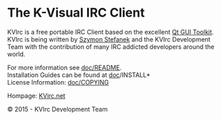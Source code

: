 # The K-Visual IRC Client

KVIrc is a free portable IRC Client based on the excellent [Qt GUI Toolkit](http://www.qt.io/). KVIrc
is being written by [Szymon Stefanek](http://www.pragmaware.net) and the KVIrc Development Team with the
contribution of many IRC addicted developers around the world.

For more information see [doc/README](doc/README).  
Installation Guides can be found at [doc](doc)/INSTALL*  
License Information: [doc/COPYING](doc/COPYING.md)

Hompage: [KVirc.net](http://www.kvirc.net/)

&copy; 2015 - KVIrc Development Team
